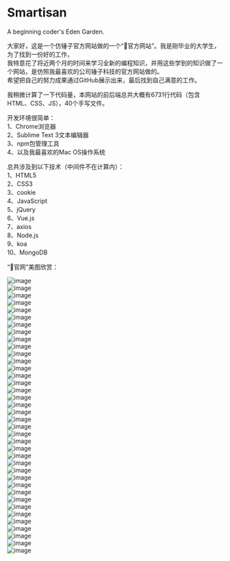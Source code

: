 # Smartisan
A beginning coder's Eden Garden.

大家好，这是一个仿锤子官方网站做的一个“🔨官方网站”。我是刚毕业的大学生，为了找到一份好的工作，  
我特意花了将近两个月的时间来学习全新的编程知识，并用这些学到的知识做了一个网站，是仿照我最喜欢的公司锤子科技的官方网站做的。  
希望把自己的努力成果通过GitHub展示出来，最后找到自己满意的工作。  

我稍微计算了一下代码量，本网站的前后端总共大概有6731行代码（包含HTML、CSS、JS），40个手写文件。

开发环境很简单：  
1、Chrome浏览器  
2、Sublime Text 3文本编辑器  
3、npm包管理工具  
4、以及我最喜欢的Mac OS操作系统  

总共涉及到以下技术（中间件不在计算内）：  
1、HTML5  
2、CSS3  
3、cookie  
4、JavaScript  
5、jQuery  
6、Vue.js  
7、axios  
8、Node.js  
9、koa  
10、MongoDB


“🔨官网”美图欣赏：  
  
![image](https://github.com/HouNaoshao/Smartisan/blob/master/capture/1.png)  
![image](https://github.com/HouNaoshao/Smartisan/blob/master/capture/2.png)  
![image](https://github.com/HouNaoshao/Smartisan/blob/master/capture/3.png)  
![image](https://github.com/HouNaoshao/Smartisan/blob/master/capture/4.png)  
![image](https://github.com/HouNaoshao/Smartisan/blob/master/capture/5.png)  
![image](https://github.com/HouNaoshao/Smartisan/blob/master/capture/6.png)  
![image](https://github.com/HouNaoshao/Smartisan/blob/master/capture/7.png)  
![image](https://github.com/HouNaoshao/Smartisan/blob/master/capture/8.png)  
![image](https://github.com/HouNaoshao/Smartisan/blob/master/capture/8.5.png)  
![image](https://github.com/HouNaoshao/Smartisan/blob/master/capture/9.png)  
![image](https://github.com/HouNaoshao/Smartisan/blob/master/capture/10.png)  
![image](https://github.com/HouNaoshao/Smartisan/blob/master/capture/11.png)  
![image](https://github.com/HouNaoshao/Smartisan/blob/master/capture/11.1.png)  
![image](https://github.com/HouNaoshao/Smartisan/blob/master/capture/11.2.png)  
![image](https://github.com/HouNaoshao/Smartisan/blob/master/capture/12.png)  
![image](https://github.com/HouNaoshao/Smartisan/blob/master/capture/13.png)  
![image](https://github.com/HouNaoshao/Smartisan/blob/master/capture/14.png)  
![image](https://github.com/HouNaoshao/Smartisan/blob/master/capture/15.png)  
![image](https://github.com/HouNaoshao/Smartisan/blob/master/capture/16.png)  
![image](https://github.com/HouNaoshao/Smartisan/blob/master/capture/17.png)  
![image](https://github.com/HouNaoshao/Smartisan/blob/master/capture/18.png)  
![image](https://github.com/HouNaoshao/Smartisan/blob/master/capture/19.png)  
![image](https://github.com/HouNaoshao/Smartisan/blob/master/capture/20.png)  
![image](https://github.com/HouNaoshao/Smartisan/blob/master/capture/21.png)  
![image](https://github.com/HouNaoshao/Smartisan/blob/master/capture/22.png)  
![image](https://github.com/HouNaoshao/Smartisan/blob/master/capture/23.png)  
![image](https://github.com/HouNaoshao/Smartisan/blob/master/capture/24.png)  
![image](https://github.com/HouNaoshao/Smartisan/blob/master/capture/25.png)  
![image](https://github.com/HouNaoshao/Smartisan/blob/master/capture/26.png)  
![image](https://github.com/HouNaoshao/Smartisan/blob/master/capture/27.png)  
![image](https://github.com/HouNaoshao/Smartisan/blob/master/capture/28.png)  
![image](https://github.com/HouNaoshao/Smartisan/blob/master/capture/29.png)  
![image](https://github.com/HouNaoshao/Smartisan/blob/master/capture/30.png)  
![image](https://github.com/HouNaoshao/Smartisan/blob/master/capture/31.png)  
![image](https://github.com/HouNaoshao/Smartisan/blob/master/capture/32.png)  
![image](https://github.com/HouNaoshao/Smartisan/blob/master/capture/33.png)  
![image](https://github.com/HouNaoshao/Smartisan/blob/master/capture/34.png)  
![image](https://github.com/HouNaoshao/Smartisan/blob/master/capture/35.png)  